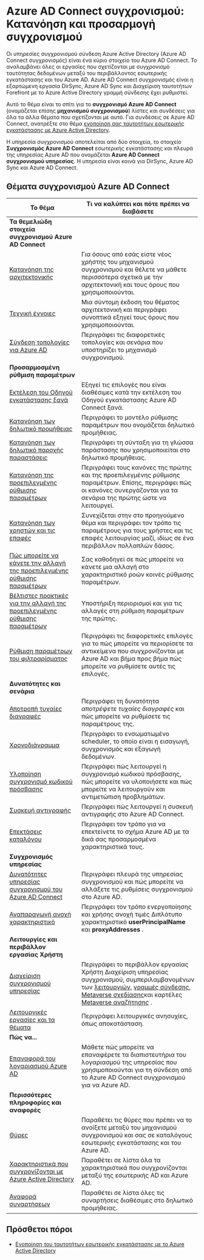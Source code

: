 <properties
    pageTitle="Azure AD Connect συγχρονισμού: Κατανόηση και προσαρμόστε συγχρονισμός | Microsoft Azure"
    description="Εξηγεί τον τρόπο Azure AD Connect συγχρονισμός λειτουργεί και πώς μπορείτε να προσαρμόσετε."
    services="active-directory"
    documentationCenter=""
    authors="andkjell"
    manager="femila"
    editor=""/>

<tags
    ms.service="active-directory"
    ms.workload="identity"
    ms.tgt_pltfrm="na"
    ms.devlang="na"
    ms.topic="article"
    ms.date="08/29/2016"
    ms.author="markusvi;andkjell"/>


# <a name="azure-ad-connect-sync-understand-and-customize-synchronization"></a>Azure AD Connect συγχρονισμού: Κατανόηση και προσαρμογή συγχρονισμού
Οι υπηρεσίες συγχρονισμού σύνδεση Azure Active Directory (Azure AD Connect συγχρονισμός) είναι ένα κύριο στοιχείο του Azure AD Connect. Το αναλαμβάνει όλες οι εργασίες που σχετίζονται με συγχρονισμό ταυτότητας δεδομένων μεταξύ του περιβάλλοντος εσωτερικής εγκατάστασης και του Azure AD. Azure AD Connect συγχρονισμός είναι η εξαρτώμενη εργασία DirSync, Azure AD Sync και Διαχείριση ταυτοτήτων Forefront με το Azure Active Directory γραμμή σύνδεσης έχει ρυθμιστεί.

Αυτό το θέμα είναι το σπίτι για το **συγχρονισμό Azure AD Connect** (ονομάζεται επίσης **μηχανισμού συγχρονισμού**) λίστες και συνδέσεις για όλα τα άλλα θέματα που σχετίζονται με αυτό. Για συνδέσεις σε Azure AD Connect, ανατρέξτε στο θέμα [ενοποίηση σας ταυτοτήτων εσωτερικής εγκατάστασης με Azure Active Directory](active-directory-aadconnect.md).

Η υπηρεσία συγχρονισμού αποτελείται από δύο στοιχεία, το στοιχείο **Συγχρονισμός Azure AD Connect** εσωτερικής εγκατάστασης και πλευρά της υπηρεσίας Azure AD που ονομάζεται **Azure AD Connect συγχρονισμού υπηρεσίας**. Η υπηρεσία είναι κοινά για DirSync, Azure AD Sync και Azure AD Connect.

## <a name="azure-ad-connect-sync-topics"></a>Θέματα συγχρονισμού Azure AD Connect

Το θέμα | Τι να καλύπτει και πότε πρέπει να διαβάσετε
----- | -----
**Τα θεμελιώδη στοιχεία συγχρονισμού Azure AD Connect** |
[Κατανόηση της αρχιτεκτονικής](active-directory-aadconnectsync-understanding-architecture.md) | Για όσους από εσάς είστε νέος χρήστης του μηχανισμού συγχρονισμού και θέλετε να μάθετε περισσότερα σχετικά με την αρχιτεκτονική και τους όρους που χρησιμοποιούνται.
[Τεχνική έννοιες](active-directory-aadconnectsync-technical-concepts.md) | Μια σύντομη έκδοση του θέματος αρχιτεκτονική και περιγράφει συνοπτικά εξηγεί τους όρους που χρησιμοποιούνται.
[Σύνδεση τοπολογίες για Azure AD](active-directory-aadconnect-topologies.md) | Περιγράφει τις διαφορετικές τοπολογίες και σενάρια που υποστηρίζει το μηχανισμό συγχρονισμού.
**Προσαρμοσμένη ρύθμιση παραμέτρων** |
[Εκτέλεση του Οδηγού εγκατάστασης ξανά](active-directory-aadconnectsync-installation-wizard.md) | Εξηγεί τις επιλογές που είναι διαθέσιμες κατά την εκτέλεση του Οδηγού εγκατάστασης Azure AD Connect ξανά.
[Κατανόηση των δηλωτικό προμήθειας](active-directory-aadconnectsync-understanding-declarative-provisioning.md)| Περιγράφει το μοντέλο ρύθμισης παραμέτρων που ονομάζεται δηλωτικό προμήθειας.
[Κατανόηση των δηλωτικό παροχής παραστάσεις](active-directory-aadconnectsync-understanding-declarative-provisioning-expressions.md) | Περιγράφει τη σύνταξη για τη γλώσσα παράστασης που χρησιμοποιείται στο δηλωτικό προμήθειας.
[Κατανόηση της προεπιλεγμένης ρύθμισης παραμέτρων](active-directory-aadconnectsync-understanding-default-configuration.md)| Περιγράφει τους κανόνες της πρώτης και της προεπιλεγμένης ρύθμισης παραμέτρων. Επίσης, περιγράφει πώς οι κανόνες συνεργάζονται για τα σενάρια της πρώτης ώστε να λειτουργεί.
[Κατανόηση των χρηστών και τις επαφές](active-directory-aadconnectsync-understanding-users-and-contacts.md) | Συνεχίζεται στην στο προηγούμενο θέμα και περιγράφει τον τρόπο τις παραμέτρους για τους χρήστες και τις επαφές λειτουργίας μαζί, ιδίως σε ένα περιβάλλον πολλαπλών δάσος.
[Πώς μπορείτε να κάνετε την αλλαγή της προεπιλεγμένης ρύθμισης παραμέτρων](active-directory-aadconnectsync-change-the-configuration.md) | Σας καθοδηγεί σε πώς μπορείτε να κάνετε μια αλλαγή στο χαρακτηριστικό ροών κοινές ρύθμισης παραμέτρων.
[Βέλτιστες πρακτικές για την αλλαγή της προεπιλεγμένης ρύθμισης παραμέτρων](active-directory-aadconnectsync-best-practices-changing-default-configuration.md) | Υποστήριξη περιορισμοί και για τις αλλαγές στη ρύθμιση παραμέτρων της πρώτης.
[Ρύθμιση παραμέτρων του φιλτραρίσματος](active-directory-aadconnectsync-configure-filtering.md) | Περιγράφει τις διαφορετικές επιλογές για το πώς μπορείτε να περιορίσετε τα αντικείμενα που συγχρονίζονται με Azure AD και βήμα προς βήμα πώς μπορείτε να ρυθμίσετε αυτές τις επιλογές.
**Δυνατότητες και σενάρια** |
[Αποτροπή τυχαίες διαγραφές](active-directory-aadconnectsync-feature-prevent-accidental-deletes.md) | Περιγράφει τη δυνατότητα *αποτρέψετε τυχαίες διαγραφές* και πώς μπορείτε να ρυθμίσετε τις παραμέτρους της.
[Χρονοδιάγραμμα](active-directory-aadconnectsync-feature-scheduler.md) | Περιγράφει το ενσωματωμένο scheduler, το οποίο είναι η εισαγωγή, συγχρονισμός και εξαγωγή δεδομένων.
[Υλοποίηση συγχρονισμό κωδικού πρόσβασης](active-directory-aadconnectsync-implement-password-synchronization.md) | Περιγράφει πώς λειτουργεί η συγχρονισμό κωδικού πρόσβασης, πώς μπορείτε να υλοποιήσετε και πώς μπορείτε να λειτουργούν και αντιμετώπιση προβλημάτων.
[Συσκευή αντιγραφής](active-directory-aadconnect-feature-device-writeback.md) | Περιγράφει πώς λειτουργεί η συσκευή αντιγραφής στο Azure AD Connect.
[Επεκτάσεις καταλόγου](active-directory-aadconnectsync-feature-directory-extensions.md) | Περιγράφει τον τρόπο για να επεκτείνετε το σχήμα Azure AD με τα δικά σας προσαρμοσμένα χαρακτηριστικά τους.
**Συγχρονισμός υπηρεσίας** |
[Δυνατότητες υπηρεσίας συγχρονισμού του Azure AD Connect](active-directory-aadconnectsyncservice-features.md) | Περιγράφει πλευρά της υπηρεσίας συγχρονισμού και πώς μπορείτε να αλλάξετε τις ρυθμίσεις συγχρονισμού στο Azure AD.
[Αναπαραγωγή ανοχή χαρακτηριστικό](active-directory-aadconnectsyncservice-duplicate-attribute-resiliency.md) | Περιγράφει τον τρόπο ενεργοποίησης και χρήσης ανοχή τιμές Διπλότυπο χαρακτηριστικό **userPrincipalName** και **proxyAddresses** .
**Λειτουργίες και περιβάλλον εργασίας Χρήστη** |
[Διαχείριση συγχρονισμού υπηρεσίας](active-directory-aadconnectsync-service-manager-ui.md) | Περιγράφει το περιβάλλον εργασίας Χρήστη Διαχείριση υπηρεσίας συγχρονισμού, συμπεριλαμβανομένων των [λειτουργιών](active-directory-aadconnectsync-service-manager-ui-operations.md), [γραμμές σύνδεσης](active-directory-aadconnectsync-service-manager-ui-connectors.md), [Metaverse σχεδίασης](active-directory-aadconnectsync-service-manager-ui-mvdesigner.md)και καρτέλες [Metaverse αναζήτησης](active-directory-aadconnectsync-service-manager-ui-mvsearch.md) .
[Λειτουργικές εργασίες και τα θέματα](active-directory-aadconnectsync-operations.md) | Περιγράφει λειτουργικές ανησυχίες, όπως αποκατάσταση.
**Πώς να...** |
[Επαναφορά του λογαριασμού Azure AD](active-directory-aadconnectsync-howto-azureadaccount.md) | Μάθετε πώς μπορείτε να επαναφέρετε τα διαπιστευτήρια του λογαριασμού της υπηρεσίας που χρησιμοποιούνται για τη σύνδεση από το Azure AD Connect συγχρονισμού για να Azure AD.
**Περισσότερες πληροφορίες και αναφορές** |
[Θύρες](active-directory-aadconnect-ports.md) | Παραθέτει τις θύρες που πρέπει να το ανοίξετε μεταξύ του μηχανισμού συγχρονισμού και σας σε καταλόγους εσωτερικής εγκατάστασης και του Azure AD.
[Χαρακτηριστικά που συγχρονίζονται με Azure Active Directory](active-directory-aadconnectsync-attributes-synchronized.md) | Παραθέτει σε λίστα όλα τα χαρακτηριστικά που συγχρονίζονται μεταξύ της εσωτερικής AD και Azure AD.
[Αναφορά συναρτήσεων](active-directory-aadconnectsync-functions-reference.md) | Παραθέτει σε λίστα όλες τις συναρτήσεις διαθέσιμες στο δηλωτικό προμήθειας.

## <a name="additional-resources"></a>Πρόσθετοι πόροι

* [Ενοποίηση του ταυτοτήτων εσωτερικής εγκατάστασης με το Azure Active Directory](active-directory-aadconnect.md)
